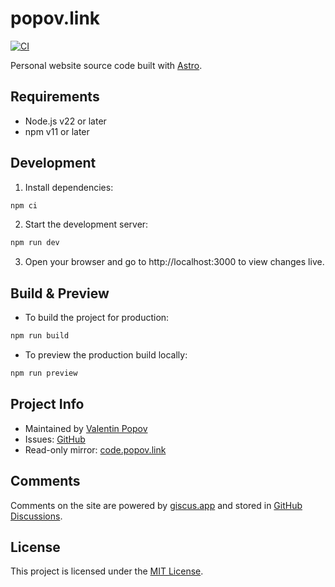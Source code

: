 # popov.link

[![CI](https://github.com/valentineus/popov.link/actions/workflows/ci.yml/badge.svg)](https://github.com/valentineus/popov.link/actions/workflows/ci.yml)

Personal website source code built with [Astro](https://astro.build/).

## Requirements

- Node.js v22 or later
- npm v11 or later

## Development

1. Install dependencies:

```bash
npm ci
```

2. Start the development server:

```bash
npm run dev
```

3. Open your browser and go to http://localhost:3000 to view changes live.

## Build & Preview

- To build the project for production:

```bash
npm run build
```

- To preview the production build locally:

```bash
npm run preview
```

## Project Info

- Maintained by [Valentin Popov](mailto:valentin@popov.link)
- Issues: [GitHub](https://github.com/valentineus/popov.link/issues)
- Read-only mirror: [code.popov.link](https://code.popov.link/valentineus/popov.link)

## Comments

Comments on the site are powered by [giscus.app](https://giscus.app) and stored in [GitHub Discussions](https://github.com/valentineus/popov.link/discussions).

## License

This project is licensed under the [MIT License](LICENSE.txt).

